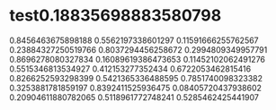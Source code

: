 # test0.18835698883580798
0.8456463675898188
0.5562197338601297
0.11591666255762567
0.23884327250519766
0.8037294456258672
0.2994809349957791
0.8696278080327834
0.16089619386473653
0.11452102062491276
0.5515346813534927
0.412153277352434
0.6722053462815416
0.8266252593298399
0.5421365336488595
0.7851740098323382
0.3253881781859197
0.8392411525936475
0.08405720437938602
0.20904611880782065
0.5118961772748241
0.5285462425441907
